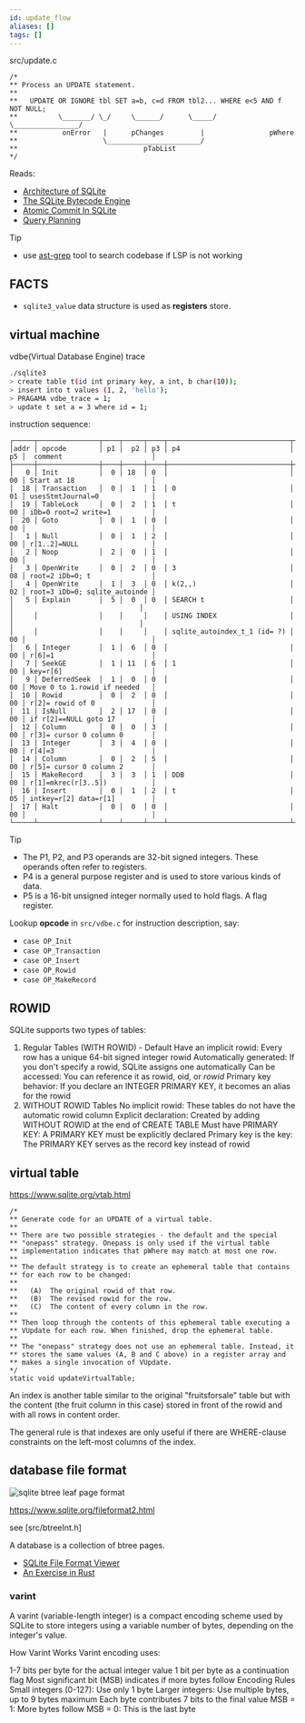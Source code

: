 ```yaml
---
id: update_flow
aliases: []
tags: []
---
```



src/update.c

```
/*
** Process an UPDATE statement.
**
**   UPDATE OR IGNORE tbl SET a=b, c=d FROM tbl2... WHERE e<5 AND f NOT NULL;
**          \_______/ \_/     \______/      \_____/       \________________/
**           onError   |      pChanges         |                pWhere
**                     \_______________________/
**                               pTabList
*/
```

Reads:

- [Architecture of SQLite](https://www.sqlite.org/arch.html)
- [The SQLite Bytecode Engine](https://www.sqlite.org/opcode.html)
- [Atomic Commit In SQLite](https://www.sqlite.org/atomiccommit.html)
- [Query Planning](https://www.sqlite.org/queryplanner.html)

> [!TIP]
> - use [ast-grep](https://github.com/winter-loo/ast-grep-rules) tool to search codebase if LSP is not working


## FACTS

- `sqlite3_value` data structure is used as **registers** store.


## virtual machine

vdbe(Virtual Database Engine) trace

```bash
./sqlite3
> create table t(id int primary key, a int, b char(10));
> insert into t values (1, 2, 'hello');
> PRAGAMA vdbe_trace = 1;
> update t set a = 3 where id = 1;
```


instruction sequence:

```
┌─────┬───────────────┬────┬─────┬────┬──────────────────────────────┬────┬───────────────────────────────┐
│addr │ opcode        │ p1 │  p2 │ p3 │ p4                           │ p5 │  comment                      │
├─────┼───────────────┼────┼─────┼────┼──────────────────────────────┼────┼───────────────────────────────┤
│   0 │ Init          │  0 │ 18  │ 0  │                              │ 00 │ Start at 18                   │
│  18 │ Transaction   │  0 │  1  │ 1  │ 0                            │ 01 │ usesStmtJournal=0             │
│  19 │ TableLock     │  0 │  2  │ 1  │ t                            │ 00 │ iDb=0 root=2 write=1          │
│  20 │ Goto          │  0 │  1  │ 0  │                              │ 00 │                               │
│   1 │ Null          │  0 │  1  │ 2  │                              │ 00 │ r[1..2]=NULL                  │
│   2 │ Noop          │  2 │  0  │ 1  │                              │ 00 │                               │
│   3 │ OpenWrite     │  0 │  2  │ 0  │ 3                            │ 08 │ root=2 iDb=0; t               │
│   4 │ OpenWrite     │  1 │  3  │ 0  │ k(2,,)                       │ 02 │ root=3 iDb=0; sqlite_autoinde │
│   5 │ Explain       │  5 │  0  │ 0  │ SEARCH t                     │    │                               │
│     │               │    │     │    │ USING INDEX                  │    │                               │
│     │               │    │     │    │ sqlite_autoindex_t_1 (id= ?) │ 00 │                               │
│   6 │ Integer       │  1 │  6  │ 0  │                              │ 00 │ r[6]=1                        │
│   7 │ SeekGE        │  1 │ 11  │ 6  │ 1                            │ 00 │ key=r[6]                      │
│   9 │ DeferredSeek  │  1 │  0  │ 0  │                              │ 00 │ Move 0 to 1.rowid if needed   │
│  10 │ Rowid         │  0 │  2  │ 0  │                              │ 00 │ r[2]= rowid of 0              │
│  11 │ IsNull        │  2 │ 17  │ 0  │                              │ 00 │ if r[2]==NULL goto 17         │
│  12 │ Column        │  0 │  0  │ 3  │                              │ 00 │ r[3]= cursor 0 column 0       │
│  13 │ Integer       │  3 │  4  │ 0  │                              │ 00 │ r[4]=3                        │
│  14 │ Column        │  0 │  2  │ 5  │                              │ 00 │ r[5]= cursor 0 column 2       │
│  15 │ MakeRecord    │  3 │  3  │ 1  │ DDB                          │ 00 │ r[1]=mkrec(r[3..5])           │
│  16 │ Insert        │  0 │  1  │ 2  │ t                            │ 05 │ intkey=r[2] data=r[1]         │
│  17 │ Halt          │  0 │  0  │ 0  │                              │ 00 │                               │
└─────┴───────────────┴────┴─────┴────┴──────────────────────────────┴────┴───────────────────────────────┘
```

> [!TIP]
> - The P1, P2, and P3 operands are 32-bit signed integers. These operands often refer to registers.
> - P4 is a general purpose register and is used to store various kinds of data.
> - P5 is a 16-bit unsigned integer normally used to hold flags. A flag register.


Lookup **opcode** in `src/vdbe.c` for instruction description, say:

 - `case OP_Init`
 - `case OP_Transaction`
 - `case OP_Insert`
 - `case OP_Rowid`
 - `case OP_MakeRecord`


## ROWID
SQLite supports two types of tables:

1. Regular Tables (WITH ROWID) - Default
Have an implicit rowid: Every row has a unique 64-bit signed integer rowid
Automatically generated: If you don't specify a rowid, SQLite assigns one automatically
Can be accessed: You can reference it as rowid, oid, or _rowid_
Primary key behavior: If you declare an INTEGER PRIMARY KEY, it becomes an alias for the rowid
2. WITHOUT ROWID Tables
No implicit rowid: These tables do not have the automatic rowid column
Explicit declaration: Created by adding WITHOUT ROWID at the end of CREATE TABLE
Must have PRIMARY KEY: A PRIMARY KEY must be explicitly declared
Primary key is the key: The PRIMARY KEY serves as the record key instead of rowid



## virtual table

https://www.sqlite.org/vtab.html

```
/*
** Generate code for an UPDATE of a virtual table.
**
** There are two possible strategies - the default and the special
** "onepass" strategy. Onepass is only used if the virtual table
** implementation indicates that pWhere may match at most one row.
**
** The default strategy is to create an ephemeral table that contains
** for each row to be changed:
**
**   (A)  The original rowid of that row.
**   (B)  The revised rowid for the row.
**   (C)  The content of every column in the row.
**
** Then loop through the contents of this ephemeral table executing a
** VUpdate for each row. When finished, drop the ephemeral table.
**
** The "onepass" strategy does not use an ephemeral table. Instead, it
** stores the same values (A, B and C above) in a register array and
** makes a single invocation of VUpdate.
*/
static void updateVirtualTable;
```


An index is another table similar to the original "fruitsforsale" table but
with the content (the fruit column in this case) stored in front of the rowid
and with all rows in content order.


The general rule is that indexes are only useful if there are WHERE-clause
constraints on the left-most columns of the index.

## database file format

![sqlite btree leaf page format](./assets/sqlite_btree_leaf_page_format.png)

https://www.sqlite.org/fileformat2.html

see [src/btreeInt.h]

A database is a collection of btree pages.

- [SQLite File Format Viewer](https://sqlite-internal.pages.dev/)
- [An Exercise in Rust](https://github.com/winter-loo/snippets-rust/tree/main/codecrafters-sqlite)


### varint

A varint (variable-length integer) is a compact encoding scheme used by SQLite to store integers using a variable number of bytes, depending on the integer's value.

How Varint Works
Varint encoding uses:

1-7 bits per byte for the actual integer value
1 bit per byte as a continuation flag
Most significant bit (MSB) indicates if more bytes follow
Encoding Rules
Small integers (0-127): Use only 1 byte
Larger integers: Use multiple bytes, up to 9 bytes maximum
Each byte contributes 7 bits to the final value
MSB = 1: More bytes follow
MSB = 0: This is the last byte
